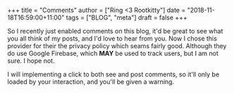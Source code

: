 +++
title = "Comments"
author = ["Ring <3 Rootkitty"]
date = "2018-11-18T16:59:00+11:00"
tags = ["BLOG", "meta"]
draft = false
+++

So I recently just enabled comments on this blog, it'd be great to see what you
all think of my posts, and I'd love to hear from you. Now I chose this provider
for their the privacy policy which seams fairly good. Although they do use
Google Firebase, which **MAY** be used to track users, but I am not sure. I hope
not.

I will implementing a click to both see and post comments, so it'll only be
loaded by your interaction, and you'll be given a warning.
